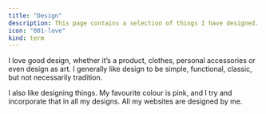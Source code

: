 ```yaml
---
title: "Design"
description: This page contains a selection of things I have designed.
icon: "001-love"
kind: term
---
```

I love good design, whether it’s a product, clothes, personal accessories or even design as art. I generally like design to be simple, functional, classic, but not necessarily tradition.

I also like designing things. My favourite colour is pink, and I try and incorporate that in all my designs. All my websites are designed by me.
